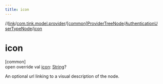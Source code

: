 ```yaml
---
title: icon
---
```

//[link](../../../../index.html)/[com.tink.model.provider](../../index.html)/[[common]ProviderTreeNode](../index.html)/[AuthenticationUserTypeNode](index.html)/[icon](icon.html)



# icon



[common]\
open override val [icon](icon.html): [String](https://kotlinlang.org/api/latest/jvm/stdlib/kotlin/-string/index.html)?



An optional url linking to a visual description of the node.




